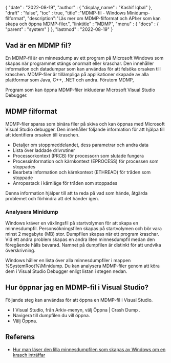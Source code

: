 {
  "date" : "2022-08-19",
  "author" : {
    "display_name" : "Kashif Iqbal"
},
  "draft" : "false",
  "toc" : true,
  "title" :"MDMP-fil - Windows Minidump-filformat",
  "description":"Läs mer om MDMP-filformat och API:er som kan skapa och öppna MDMP-filer.",
  "linktitle" : "MDMP",
  "menu" : {
    "docs" : {
      "parent" : "system"
}
},
  "lastmod" : "2022-08-19"
}

## Vad är en MDMP fil?

En MDMP-fil är en minnesdump av ett program på Microsoft Windows som skapas när programmet stängs onormalt eller kraschar. Den innehåller information och datadumpar som kan användas för att felsöka orsaken till kraschen. MDMP-filer är tillämpliga på applikationer skapade av alla plattformar som Java, C++, .NET och andra. Förutom MDMP,

Program som kan öppna MDMP-filer inkluderar Microsoft Visual Studio Debugger.

## MDMP filformat

MDMP-filer sparas som binära filer på skiva och kan öppnas med Microsoft Visual Studio debugger. Den innehåller följande information för att hjälpa till att identifiera orsaken till kraschen.

* Detaljer om stoppmeddelandet, dess parametrar och andra data
* Lista över laddade drivrutiner
* Processorkontext (PRCB) för processorn som slutade fungera
* Processinformation och kärnkontext (EPROCESS) för processen som stoppades
* Bearbeta information och kärnkontext (ETHREAD) för tråden som stoppade
* Anropsstack i kärnläge för tråden som stoppades

Denna information hjälper till att ta reda på vad som hände, åtgärda problemet och förhindra att det händer igen.

### Analysera Minidump

Windows kräver en växlingsfil på startvolymen för att skapa en minnesdumpfil. Personsökningsfilen skapas på startvolymen och bör vara minst 2 megabyte (MB) stor. Dumpfilen skapas när ett program kraschar. Vid ett andra problem skapas en andra liten minnesdumpfil medan den föregående hålls bevarad. Namnet på dumpfilen är distinkt för att undvika överskrivning.

Windows håller en lista över alla minnesdumpfiler i mappen %SystemRoot%\Minidump. Du kan analysera MDMP-filer genom att köra dem i Visual Studio Debugger enligt listan i stegen nedan.

## Hur öppnar jag en MDMP-fil i Visual Studio?

Följande steg kan användas för att öppna en MDMP-fil i Visual Studio.

* I Visual Studio, från Arkiv-menyn, välj Öppna | Crash Dump .
* Navigera till dumpfilen du vill öppna.
* Välj Öppna.

## Referens

* [Hur man läser den lilla minnesdumpfilen som skapas av Windows om en krasch inträffar](https://learn.microsoft.com/en-us/troubleshoot/windows-client/performance/read-small-memory-dump-file)

